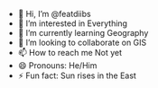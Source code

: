 - 👋 Hi, I’m @featdiibs
- 👀 I’m interested in Everything 
- 🌱 I’m currently learning Geography 
- 💞️ I’m looking to collaborate on GIS
- 📫 How to reach me Not yet
- 😄 Pronouns: He/Him
- ⚡ Fun fact: Sun rises in the East

<!---
featdiibs/featdiibs is a ✨ special ✨ repository because its `README.md` (this file) appears on your GitHub profile.
You can click the Preview link to take a look at your changes.
--->
